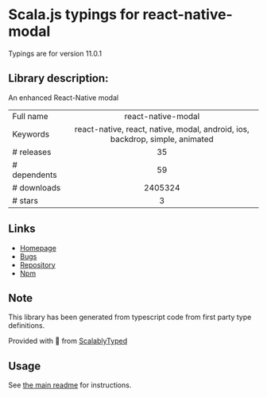 
# Scala.js typings for react-native-modal

Typings are for version 11.0.1

## Library description:
An enhanced React-Native modal

|                    |                 |
| ------------------ | :-------------: |
| Full name          | react-native-modal |
| Keywords           | react-native, react, native, modal, android, ios, backdrop, simple, animated |
| # releases         | 35 |
| # dependents       | 59 |
| # downloads        | 2405324 |
| # stars            | 3 |

## Links
- [Homepage](https://github.com/react-native-community/react-native-modal)
- [Bugs](https://github.com/react-native-community/react-native-modal/issues)
- [Repository](https://github.com/react-native-community/react-native-modal)
- [Npm](https://www.npmjs.com/package/react-native-modal)
    


## Note
This library has been generated from typescript code from first party type definitions.

Provided with :purple_heart: from [ScalablyTyped](https://github.com/oyvindberg/ScalablyTyped)

## Usage
See [the main readme](../../readme.md) for instructions.



